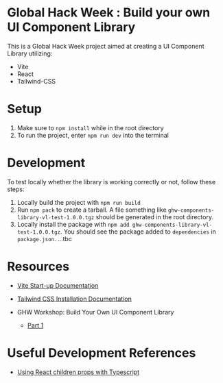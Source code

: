 # Global Hack Week : Build your own UI Component Library

This is a Global Hack Week project aimed at creating a UI Component Library utilizing:

- Vite
- React
- Tailwind-CSS

# Setup

1. Make sure to `npm install` while in the root directory
2. To run the project, enter `npm run dev` into the terminal

# Development

To test locally whether the library is working correctly or not, follow these steps:

1. Locally build the project with `npm run build`
2. Run `npm pack` to create a tarball. A file something like `ghw-components-library-vl-test-1.0.0.tgz` should be generated in the root directory.
3. Locally install the package with `npm add ghw-components-library-vl-test-1.0.0.tgz`. You should see the package added to `dependencies` in `package.json`.
   ...tbc

# Resources

- [Vite Start-up Documentation](https://vitejs.dev/guide/#command-line-interface)
- [Tailwind CSS Installation Documentation](https://tailwindcss.com/docs/installation)

- GHW Workshop: Build Your Own UI Component Library
  - [Part 1](https://www.youtube.com/watch?v=_5JZgTjKydU)

# Useful Development References

- [Using React children props with Typescript](https://blog.logrocket.com/using-react-children-prop-with-typescript/)
